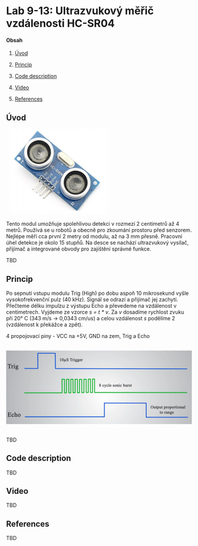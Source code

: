 # Lab 9-13: Ultrazvukový měřič vzdálenosti HC-SR04

#### Obsah

1. [Úvod](#Úvod)
2. [Princip](#Princip)

3. [Code description](#Code-description)
4. [Video](#Video)
5. [References](#References)


## Úvod

&nbsp;
    ![HC-SR04](../../Images/prj_meric.png)
    &nbsp;
    
Tento modul umožňuje spolehlivou detekci v rozmezí 2 centimetrů až 4 metrů. Používá se u robotů a obecně pro zkoumání prostoru před senzorem. Nejlépe měří cca první 2 metry od modulu, až na 3 mm přesně. Pracovní úhel detekce je okolo 15 stupňů. Na desce se nachází ultrazvukový vysílač, přijímač a integrované obvody pro zajištění správné funkce.

TBD


## Princip

Po sepnutí vstupu modulu Trig (High) po dobu aspoň 10 mikrosekund vyšle vysokofrekvenční pulz (40 kHz). Signál se odrazí a přijímač jej zachytí. Přečteme délku impulzu z výstupu Echo a převedeme na vzdálenost v centimetrech. 
Vyjdeme ze vzorce _s = t * v_. Za _v_ dosadíme rychlost zvuku při 20° C (343 m/s -> 0,0343 cm/us) a celou vzdálenost _s_ podělíme 2 (vzdálenost k překážce a zpět).

4 propojovací piny - VCC na +5V, GND na zem, Trig a Echo

&nbsp;
    ![Signals](../../Images/prj_signaly.png)
    &nbsp;


TBD


## Code description

TBD


## Video

TBD


## References

TBD
